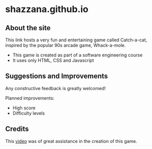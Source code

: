 # shazzana.github.io

## About the site

This link hosts a very fun and entertaining game called Catch-a-cat, inspired by the popular 90s arcade game, Whack-a-mole.

- This game is created as part of a software engineering course
- It uses only HTML, CSS and Javascript

## Suggestions and Improvements

Any constructive feedback is greatly welcomed!

Planned improvements:
- High score
- Difficulty levels

## Credits

This [video](https://www.youtube.com/watch?v=D9ZfzXaCPuI&t=607s) was of great assistance in the creation of this game.
